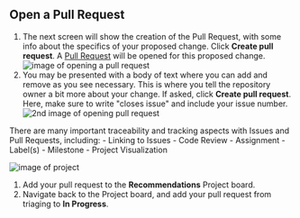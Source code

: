 ## Open a Pull Request

1. The next screen will show the creation of the Pull Request, with some info about the specifics of your proposed change. Click **Create pull request**. A [Pull Request](https://help.github.com/articles/about-pull-requests/) will be opened for this proposed change.
  ![image of opening a pull request](https://raw.githubusercontent.com/universeworkshops/github-for-managers/master/workshop-images/github-for-managers.009.jpeg)
1. You may be presented with a body of text where you can add and remove as you see necessary. This is where you tell the repository owner a bit more about your change. If asked, click **Create pull request**. Here, make sure to write "closes issue" and include your issue number.
  ![2nd image of opening pull request](https://raw.githubusercontent.com/universeworkshops/github-for-managers/master/workshop-images/github-for-managers.010.jpeg)

There are many important traceability and tracking aspects with Issues and Pull Requests, including:
    - Linking to Issues
    - Code Review
    - Assignment
    - Label(s)
    - Milestone
    - Project Visualization

  ![image of project](https://raw.githubusercontent.com/universeworkshops/github-for-managers/master/workshop-images/github-for-managers.015.jpeg)
1. Add your pull request to the **Recommendations** Project board.
1. Navigate back to the Project board, and add your pull request from triaging to **In Progress**. 
